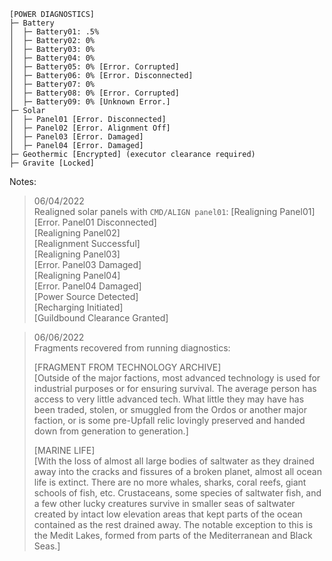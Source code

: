```.
[POWER DIAGNOSTICS]
├─ Battery
│  ├─ Battery01: .5%
│  ├─ Battery02: 0%
│  ├─ Battery03: 0%
│  ├─ Battery04: 0%
│  ├─ Battery05: 0% [Error. Corrupted]
│  ├─ Battery06: 0% [Error. Disconnected]
│  ├─ Battery07: 0%
│  ├─ Battery08: 0% [Error. Corrupted]
│  ├─ Battery09: 0% [Unknown Error.]
├─ Solar
│  ├─ Panel01 [Error. Disconnected]
│  ├─ Panel02 [Error. Alignment Off]
│  ├─ Panel03 [Error. Damaged]
│  ├─ Panel04 [Error. Damaged]
├─ Geothermic [Encrypted] (executor clearance required)
├─ Gravite [Locked]

```
Notes:

> 06/04/2022\
Realigned solar panels with ```CMD/ALIGN panel01```:
[Realigning Panel01]\
[Error. Panel01 Disconnected]\
[Realigning Panel02]\
[Realignment Successful]\
[Realigning Panel03]\
[Error. Panel03 Damaged]\
[Realigning Panel04]\
[Error. Panel04 Damaged]\
[Power Source Detected]\
[Recharging Initiated]\
[Guildbound Clearance Granted]

> 06/06/2022\
> Fragments recovered from running diagnostics:
> 
> [FRAGMENT FROM TECHNOLOGY ARCHIVE]\
[Outside of the major factions, most advanced technology is used for industrial purposes or for ensuring survival. The average person has access to very little advanced tech. What little they may have has been traded, stolen, or smuggled from the Ordos or another major faction, or is some pre-Upfall relic lovingly preserved and handed down from generation to generation.]
> 
> [MARINE LIFE]\
[With the loss of almost all large bodies of saltwater as they drained away into the cracks and fissures of a broken planet, almost all ocean life is extinct. There are no more whales, sharks, coral reefs, giant schools of fish, etc. Crustaceans, some species of saltwater fish, and a few other lucky creatures survive in smaller seas of saltwater created by intact low elevation areas that kept parts of the ocean contained as the rest drained away. The notable exception to this is the Medit Lakes, formed from parts of the Mediterranean and Black Seas.]